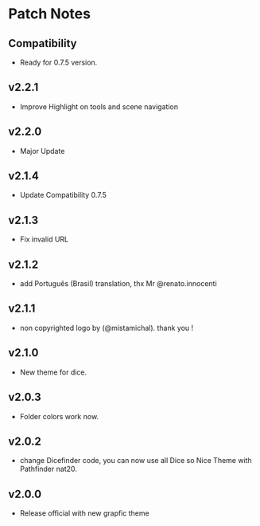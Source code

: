 # Patch Notes

## Compatibility
- Ready for 0.7.5 version.

## v2.2.1
- Improve Highlight on tools and scene navigation
## v2.2.0
- Major Update

## v2.1.4
- Update Compatibility 0.7.5

## v2.1.3
- Fix invalid URL

## v2.1.2
- add Português (Brasil) translation, thx Mr @renato.innocenti

## v2.1.1
- non copyrighted logo by (@mistamichal). thank you ! 
## v2.1.0
- New theme for dice.

## v2.0.3
- Folder colors work now.

## v2.0.2
- change Dicefinder code, you can now use all Dice so Nice Theme with Pathfinder nat20.

## v2.0.0
- Release official with new grapfic theme

